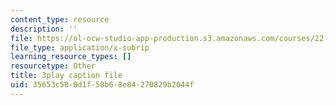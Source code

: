 ```yaml
---
content_type: resource
description: ''
file: https://ol-ocw-studio-app-production.s3.amazonaws.com/courses/22-01-introduction-to-nuclear-engineering-and-ionizing-radiation-fall-2016/35653c580d1f58b68e84270829b2044f_CjZjVUWMEz0.vtt
file_type: application/x-subrip
learning_resource_types: []
resourcetype: Other
title: 3play caption file
uid: 35653c58-0d1f-58b6-8e84-270829b2044f
---
```

